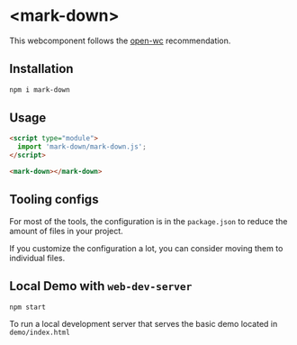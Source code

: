 # \<mark-down>

This webcomponent follows the [open-wc](https://github.com/open-wc/open-wc) recommendation.

## Installation

```bash
npm i mark-down
```

## Usage

```html
<script type="module">
  import 'mark-down/mark-down.js';
</script>

<mark-down></mark-down>
```



## Tooling configs

For most of the tools, the configuration is in the `package.json` to reduce the amount of files in your project.

If you customize the configuration a lot, you can consider moving them to individual files.

## Local Demo with `web-dev-server`

```bash
npm start
```

To run a local development server that serves the basic demo located in `demo/index.html`
